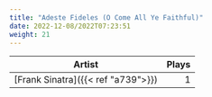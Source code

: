 ```yaml
---
title: "Adeste Fideles (O Come All Ye Faithful)"
date: 2022-12-08/2022T07:23:51
weight: 21
---
```




 Artist | Plays 
----- | -----:
[Frank Sinatra]({{< ref "a739">}}) | 1
